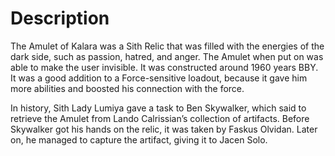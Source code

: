 # Description

The Amulet of Kalara was a Sith Relic that was filled with the energies of the dark side, such as passion, hatred, and anger.
The Amulet when put on was able to make the user invisible.
It was constructed around 1960 years BBY.
It was a good addition to a Force-sensitive loadout, because it gave him more abilities and boosted his connection with the force.

In history, Sith Lady Lumiya gave a task to Ben Skywalker, which said to retrieve the Amulet from Lando Calrissian’s collection of artifacts.
Before Skywalker got his hands on the relic, it was taken by Faskus Olvidan.
Later on, he managed to capture the artifact, giving it to Jacen Solo.
